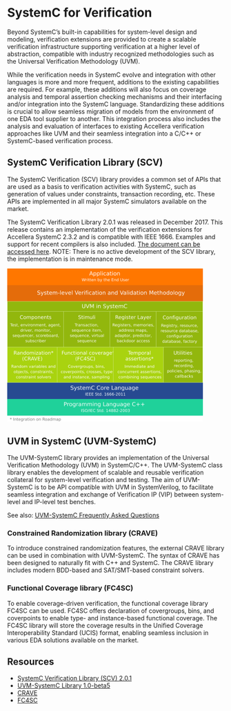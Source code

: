# SystemC for Verification 

Beyond SystemC’s built-in capabilities for system-level design and modeling, verification extensions are provided to create a scalable verification infrastructure supporting verification at a higher level of abstraction, compatible with industry recognized methodologies such as the Universal Verification Methodology (UVM).

While the verification needs in SystemC evolve and integration with other languages is more and more frequent, additions to the existing capabilities are required. For example, these additions will also focus on coverage analysis and temporal assertion checking mechanisms and their interfacing and/or integration into the SystemC language. Standardizing these additions is crucial to allow seamless migration of models from the environment of one EDA tool supplier to another. This integration process also includes the analysis and evaluation of interfaces to existing Accellera verification approaches like UVM and their seamless integration into a C/C++ or SystemC-based verification process.

## SystemC Verification Library (SCV)

The  SystemC Verification (SCV) library provides a common set of APIs that are used as a basis to verification activities with SystemC, such as generation of values under constraints, transaction recording, etc. These APIs are implemented in all major SystemC simulators available on the market. 

The SystemC Verification Library 2.0.1 was released in December 2017. This release contains an implementation of the verification extensions for Accellera SystemC 2.3.2 and is compatible with IEEE 1666. Examples and support for recent compilers is also included. [The document can be accessed here][1]. NOTE: There is no active development of the SCV library, the implementation is in maintenance mode. 

<img style="width:90%" src="/images/uvm-systemc-architecture.svg">

## UVM in SystemC (UVM-SystemC)

The UVM-SystemC library provides an implementation of the Universal Verification Methodology (UVM) in SystemC/C++. The UVM-SystemC class library enables the development of scalable and reusable verification collateral for system-level verification and testing. The aim of UVM-SystemC is to be API compatible with UVM in SystemVerilog, to facilitate seamless integration and exchange of Verification IP (VIP) between system-level and IP-level test benches.

See also: [UVM-SystemC Frequently Asked Questions](/overview/uvm-systemc-faq/)

### Constrained Randomization library (CRAVE)

To introduce constrained randomization features, the external CRAVE library can be used in combination with UVM-SystemC. The syntax of CRAVE has been designed to naturally fit with C++ and SystemC. The CRAVE library includes modern BDD-based and SAT/SMT-based constraint solvers.

### Functional Coverage library (FC4SC)

To enable coverage-driven verification, the functional coverage library FC4SC can be used. FC4SC offers declaration of covergroups, bins, and coverpoints to enable type- and instance-based functional coverage. The FC4SC library will store the coverage results in the Unified Coverage Interoperability Standard (UCIS) format, enabling seamless inclusion in various EDA solutions available on the market.    

## Resources

 * [SystemC Verification Library (SCV) 2.0.1 ][2]
 * [UVM-SystemC Library 1.0-beta5][3]
 * [CRAVE][4]
 * [FC4SC][5]

[1]: https://www.accellera.org/downloads/standards/systemc
[2]: https://www.accellera.org/images/downloads/standards/systemc/scv-2.0.1.tar.gz
[3]: https://www.accellera.org/images/downloads/drafts-review/uvm-systemc-1.0-beta5.tar.gz
[4]: https://github.com/accellera-official/crave
[5]: https://github.com/accellera-official/fc4sc
